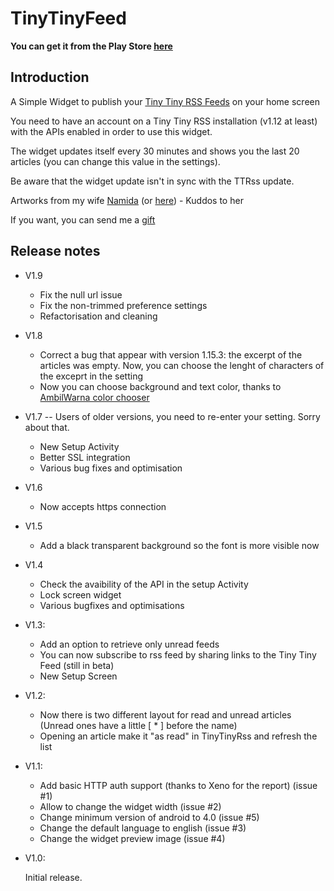 TinyTinyFeed
============

**You can get it from the Play Store [here](https://play.google.com/store/apps/details?id=org.poopeeland.tinytinyfeed)**

## Introduction


A Simple Widget to publish your [Tiny Tiny RSS Feeds](http://tt-rss.org) on your home screen

You need to have an account on a Tiny Tiny RSS installation (v1.12 at least) with the APIs enabled in order to use this widget.

The widget updates itself every 30 minutes and shows you the last 20 articles (you can change this value in the settings). 

Be aware that the widget update isn't in sync with the TTRss update.

Artworks from my wife [Namida](https://www.facebook.com/NamidaArt) (or [here](http://namida-art.com)) - Kuddos to her

If you want, you can send me a [gift](https://www.paypal.com/cgi-bin/webscr?cmd=_s-xclick&hosted_button_id=TPHRD64MV2B5U)

## Release notes

* V1.9
   * Fix the null url issue
   * Fix the non-trimmed preference settings
   * Refactorisation and cleaning

* V1.8
    * Correct a bug that appear with version 1.15.3: the excerpt of the articles was empty. Now, you can choose the lenght of characters of the exceprt in the setting
    * Now you can choose background and text color, thanks to [AmbilWarna color chooser](https://code.google.com/p/android-color-picker/)

* V1.7 -- Users of older versions, you need to re-enter your setting. Sorry about that.
    * New Setup Activity
    * Better SSL integration
    * Various bug fixes and optimisation

* V1.6

    * Now accepts https connection

* V1.5

    * Add a black transparent background so the font is more visible now

* V1.4

    * Check the avaibility of the API in the setup Activity
    * Lock screen widget
    * Various bugfixes and optimisations

* V1.3:

    * Add an option to retrieve only unread feeds
    * You can now subscribe to rss feed by sharing links to the Tiny Tiny Feed (still in beta)
    * New Setup Screen
    
* V1.2:
    
    * Now there is two different layout for read and unread articles (Unread ones have a little [ * ] before the name)
    * Opening an article make it "as read" in TinyTinyRss and refresh the list

* V1.1:
 
    * Add basic HTTP auth support (thanks to Xeno for the report) (issue #1)
    * Allow to change the widget width (issue #2)
    * Change minimum version of android to 4.0 (issue #5)
    * Change the default language to english (issue #3)
    * Change the widget preview image (issue #4)

* V1.0:

    Initial release.
